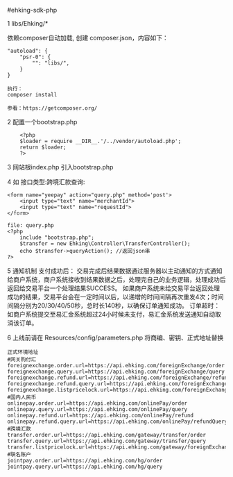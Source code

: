 #ehking-sdk-php

1 libs/Ehking/*

依赖composer自动加载, 创建 composer.json，内容如下：

	"autoload": {
        "psr-0": {
            "": "libs/",
        }
    }
    
    执行：
    composer install
    
    参看：https://getcomposer.org/
    
2 配置一个bootstrap.php 

		<?php 
		$loader = require __DIR__.'/../vendor/autoload.php';
		return $loader;
		?>
		
3 网站根index.php 引入bootstrap.php




4 如 接口类型:跨境汇款查询:
	
	<form name="yeepay" action="query.php" method='post'>
		<input type="text" name="merchantId">
		<input type="text" name="requestId">
	</form>
	
	file: query.php 
	<?php
		include "bootstrap.php";
		$transfer = new Ehking\Controller\TransferController();
		echo $transfer->queryAction(); //返回json串 
	?>
5 通知机制
     支付成功后：
              交易完成后结果数据通过服务器以主动通知的方式通知给商户系统，商户系统接收到结果数据之后，处理完自己的业务逻辑，处理成功后返回给交易平台一个处理结果SUCCESS。
	          如果商户系统未给交易平台返回处理成功的结果，交易平台会在一定时间以后，以递增的时间间隔再次重发4次；时间间隔分别为20/30/40/50秒，总时长140秒，以确保订单通知成功。
	 订单超时：
	        如商户系统提交至易汇金系统超过24小时候未支付，易汇金系统发送通知自动取消该订单。
	
6 上线前请在 Resources/config/parameters.php 将商编、密钥、正式地址替换

    正式环境地址
    #网关购付汇
    foreignexchange.order.url=https://api.ehking.com/foreignExchange/order
    foreignexchange.query.url=https://api.ehking.com/foreignExchange/query
    foreignexchange.refund.url=https://api.ehking.com/foreignExchange/refund
    foreignexchange.refund.query.url=https://api.ehking.com/foreignExchange/refundQuery
    foreignexchange.listpricelock.url=https://api.ehking.com/foreignExchange/listpriceLock
    #国内人民币
    onlinepay.order.url=https://api.ehking.com/onlinePay/order
    onlinepay.query.url=https://api.ehking.com/onlinePay/query
    onlinepay.refund.url=https://api.ehking.com/onlinePay/refund
    onlinepay.refund.query.url=https://api.ehking.com/onlinePay/refundQuery
    #跨境汇款
    transfer.order.url=https://api.ehking.com/gateway/transfer/order
    transfer.query.url=https://api.ehking.com/gateway/transfer/query
    transfer.listpricelock.url=https://api.ehking.com/gateway/foreignExchange/listpriceLock
    #联名账户
    jointpay.order.url=https://api.ehking.com/hg/order
    jointpay.query.url=https://api.ehking.com/hg/query
 
